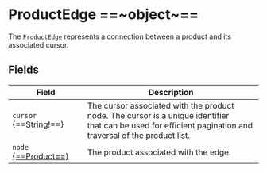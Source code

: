 # ProductEdge ==~object~==

The `ProductEdge` represents a connection between a product and its associated cursor.  

## Fields

| Field                                          | Description                                                                                                                                               	|
|----------------------------------------------- |----------------------------------------------------------------------------------------------------------------------------------------------------------	|
| `cursor` {==String!==}                         |  The cursor associated with the product node. The cursor is a unique identifier<br>that can be used for efficient pagination and traversal of the product list.	|
| `node` [{==Product==}](../01-ProductType.md)   | The product associated with the edge.                                                                                                                        |

